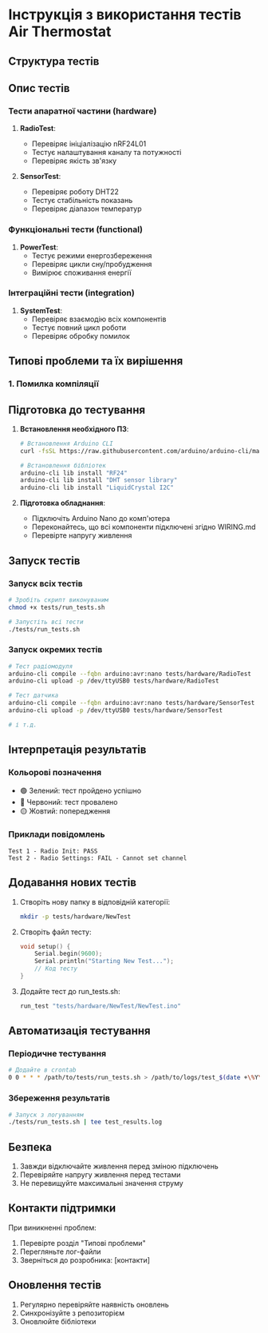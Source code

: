 # Інструкція з використання тестів Air Thermostat

## Структура тестів

## Опис тестів

### Тести апаратної частини (hardware)
1. **RadioTest**:
   - Перевіряє ініціалізацію nRF24L01
   - Тестує налаштування каналу та потужності
   - Перевіряє якість зв'язку

2. **SensorTest**:
   - Перевіряє роботу DHT22
   - Тестує стабільність показань
   - Перевіряє діапазон температур

### Функціональні тести (functional)
1. **PowerTest**:
   - Тестує режими енергозбереження
   - Перевіряє цикли сну/пробудження
   - Вимірює споживання енергії

### Інтеграційні тести (integration)
1. **SystemTest**:
   - Перевіряє взаємодію всіх компонентів
   - Тестує повний цикл роботи
   - Перевіряє обробку помилок

## Типові проблеми та їх вирішення

### 1. Помилка компіляції

## Підготовка до тестування

1. **Встановлення необхідного ПЗ**:
   ```bash
   # Встановлення Arduino CLI
   curl -fsSL https://raw.githubusercontent.com/arduino/arduino-cli/master/install.sh | sh

   # Встановлення бібліотек
   arduino-cli lib install "RF24"
   arduino-cli lib install "DHT sensor library"
   arduino-cli lib install "LiquidCrystal I2C"
   ```

2. **Підготовка обладнання**:
   - Підключіть Arduino Nano до комп'ютера
   - Переконайтесь, що всі компоненти підключені згідно WIRING.md
   - Перевірте напругу живлення

## Запуск тестів

### Запуск всіх тестів
```bash
# Зробіть скрипт виконуваним
chmod +x tests/run_tests.sh

# Запустіть всі тести
./tests/run_tests.sh
```

### Запуск окремих тестів
```bash
# Тест радіомодуля
arduino-cli compile --fqbn arduino:avr:nano tests/hardware/RadioTest
arduino-cli upload -p /dev/ttyUSB0 tests/hardware/RadioTest

# Тест датчика
arduino-cli compile --fqbn arduino:avr:nano tests/hardware/SensorTest
arduino-cli upload -p /dev/ttyUSB0 tests/hardware/SensorTest

# і т.д.
```

## Інтерпретація результатів

### Кольорові позначення
- 🟢 Зелений: тест пройдено успішно
- 🔴 Червоний: тест провалено
- 🟡 Жовтий: попередження

### Приклади повідомлень
```
Test 1 - Radio Init: PASS
Test 2 - Radio Settings: FAIL - Cannot set channel
```

## Додавання нових тестів

1. Створіть нову папку в відповідній категорії:
   ```bash
   mkdir -p tests/hardware/NewTest
   ```

2. Створіть файл тесту:
   ```cpp
   void setup() {
       Serial.begin(9600);
       Serial.println("Starting New Test...");
       // Код тесту
   }
   ```

3. Додайте тест до run_tests.sh:
   ```bash
   run_test "tests/hardware/NewTest/NewTest.ino"
   ```

## Автоматизація тестування

### Періодичне тестування
```bash
# Додайте в crontab
0 0 * * * /path/to/tests/run_tests.sh > /path/to/logs/test_$(date +\%Y\%m\%d).log
```

### Збереження результатів
```bash
# Запуск з логуванням
./tests/run_tests.sh | tee test_results.log
```

## Безпека

1. Завжди відключайте живлення перед зміною підключень
2. Перевіряйте напругу живлення перед тестами
3. Не перевищуйте максимальні значення струму

## Контакти підтримки

При виникненні проблем:
1. Перевірте розділ "Типові проблеми"
2. Перегляньте лог-файли
3. Зверніться до розробника: [контакти]

## Оновлення тестів

1. Регулярно перевіряйте наявність оновлень
2. Синхронізуйте з репозиторієм
3. Оновлюйте бібліотеки
